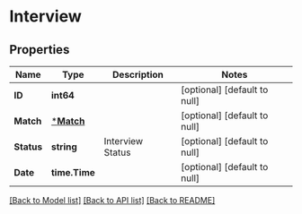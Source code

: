 # Interview

## Properties
| Name       | Type                   | Description      | Notes                        |
|------------|------------------------|------------------|------------------------------|
 | **ID**     | **int64**              |                  | [optional] [default to null] |
 | **Match**  | [***Match**](Match.md) |                  | [optional] [default to null] |
 | **Status** | **string**             | Interview Status | [optional] [default to null] |
 | **Date**   | **time.Time**          |                  | [optional] [default to null] |

[[Back to Model list]](../README.md#documentation-for-models) [[Back to API list]](../README.md#documentation-for-api-endpoints) [[Back to README]](../README.md)

